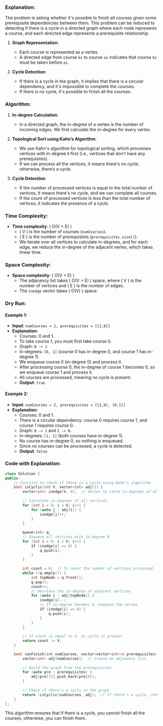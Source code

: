 ### Explanation:

The problem is asking whether it's possible to finish all courses given some prerequisite dependencies between them. This problem can be reduced to detecting if there is a cycle in a directed graph where each node represents a course, and each directed edge represents a prerequisite relationship.

1. **Graph Representation**:
   - Each course is represented as a vertex.
   - A directed edge from course `bi` to course `ai` indicates that course `bi` must be taken before `ai`.
   
2. **Cycle Detection**:
   - If there is a cycle in the graph, it implies that there is a circular dependency, and it's impossible to complete the courses.
   - If there is no cycle, it's possible to finish all the courses.

### Algorithm:

1. **In-degree Calculation**: 
   - In a directed graph, the in-degree of a vertex is the number of incoming edges. We first calculate the in-degree for every vertex.
   
2. **Topological Sort using Kahn’s Algorithm**:
   - We use Kahn's algorithm for topological sorting, which processes vertices with in-degree `0` first (i.e., vertices that don't have any prerequisites).
   - If we can process all the vertices, it means there's no cycle; otherwise, there’s a cycle.

3. **Cycle Detection**:
   - If the number of processed vertices is equal to the total number of vertices, it means there's no cycle, and we can complete all courses.
   - If the count of processed vertices is less than the total number of vertices, it indicates the presence of a cycle.

### Time Complexity:
- **Time complexity**: \( O(V + E) \)
  - \( V \) is the number of courses (`numCourses`).
  - \( E \) is the number of prerequisites (`prerequisites.size()`).
  - We iterate over all vertices to calculate in-degrees, and for each edge, we reduce the in-degree of the adjacent vertex, which takes linear time.
  
### Space Complexity:
- **Space complexity**: \( O(V + E) \)
  - The adjacency list takes \( O(V + E) \) space, where \( V \) is the number of vertices and \( E \) is the number of edges.
  - The `inedge` vector takes \( O(V) \) space.

### Dry Run:

#### Example 1:
- **Input**: `numCourses = 2, prerequisites = [[1,0]]`
- **Explanation**:
   - Courses: 0 and 1.
   - To take course 1, you must first take course 0.
   - Graph: `0 -> 1`
   - In-degrees: `[0, 1]` (course 0 has in-degree 0, and course 1 has in-degree 1).
   - We enqueue course 0 (in-degree 0) and process it.
   - After processing course 0, the in-degree of course 1 becomes 0, so we enqueue course 1 and process it.
   - All courses are processed, meaning no cycle is present.
   - **Output**: `true`

#### Example 2:
- **Input**: `numCourses = 2, prerequisites = [[1,0], [0,1]]`
- **Explanation**:
   - Courses: 0 and 1.
   - There is a circular dependency: course 0 requires course 1, and course 1 requires course 0.
   - Graph: `0 -> 1` and `1 -> 0`.
   - In-degrees: `[1, 1]` (both courses have in-degree 1).
   - No course has in-degree 0, so nothing is enqueued.
   - Since no courses can be processed, a cycle is detected.
   - **Output**: `false`

### Code with Explanation:

```cpp
class Solution {
public:
    // Function to check if there is a cycle using Kahn's algorithm
    bool isCyclic(int V, vector<int> adj[]) {
        vector<int> inedge(V, 0);  // Vector to store in-degrees of all vertices
        
        // Calculate in-degrees of all vertices
        for (int i = 0; i < V; i++) {
            for (auto j : adj[i]) {
                inedge[j]++;
            }
        }
        
        queue<int> q;
        // Enqueue all vertices with in-degree 0
        for (int i = 0; i < V; i++) {
            if (inedge[i] == 0) {
                q.push(i);
            }
        }
        
        int count = 0;  // To count the number of vertices processed
        while (!q.empty()) {
            int topNode = q.front();
            q.pop();
            count++;
            // Decrease the in-degree of adjacent vertices
            for (auto i : adj[topNode]) {
                inedge[i]--;
                // If in-degree becomes 0, enqueue the vertex
                if (inedge[i] == 0) {
                    q.push(i);
                }
            }
        }
        
        // If count is equal to V, no cycle is present
        return count != V;
    }

    bool canFinish(int numCourses, vector<vector<int>>& prerequisites) {
        vector<int> adj[numCourses];  // Create an adjacency list
        
        // Build the graph from the prerequisites
        for (auto pre : prerequisites) {
            adj[pre[1]].push_back(pre[0]);
        }
        
        // Check if there's a cycle in the graph
        return !isCyclic(numCourses, adj);  // If there's a cycle, return false; otherwise, return true
    }
};
```

This algorithm ensures that if there is a cycle, you cannot finish all the courses, otherwise, you can finish them.
